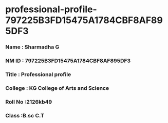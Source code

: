 # professional-profile-797225B3FD15475A1784CBF8AF895DF3

### Name : Sharmadha G
### NM ID : 797225B3FD15475A1784CBF8AF895DF3
### Title : Professional profile
### College : KG College of Arts and Science
### Roll No :2126kb49
### Class :B.sc C.T
